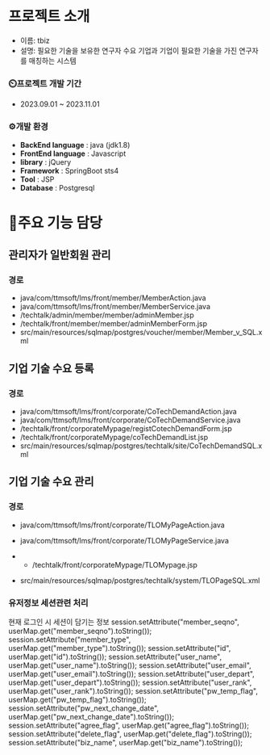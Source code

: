 # 프로젝트 소개
- 이름: tbiz
- 설명: 필요한 기술을 보유한 연구자 수요 기업과 기업이 필요한 기술을 가진 연구자를 매칭하는 시스템   

### ⏲️프로젝트 개발 기간 
+ 2023.09.01 ~ 2023.11.01

### ⚙️개발 환경
+ **BackEnd language** : java (jdk1.8)
+ **FrontEnd language** : Javascript 
+ **library** : jQuery
+ **Framework** : SpringBoot sts4 
+ **Tool** : JSP
+ **Database** : Postgresql

# 📌주요 기능 담당 
## 관리자가 일반회원 관리
### 경로 
+ java/com/ttmsoft/lms/front/member/MemberAction.java 
+ java/com/ttmsoft/lms/front/member/MemberService.java
+ /techtalk/admin/member/member/adminMember.jsp
+ /techtalk/front/member/member/adminMemberForm.jsp
+ src/main/resources/sqlmap/postgres/voucher/member/Member_v_SQL.xml


## 기업 기술 수요 등록
### 경로
+ java/com/ttmsoft/lms/front/corporate/CoTechDemandAction.java
+ java/com/ttmsoft/lms/front/corporate/CoTechDemandService.java
+ /techtalk/front/corporateMypage/registCotechDemandForm.jsp
+ /techtalk/front/corporateMypage/coTechDemandList.jsp
+ src/main/resources/sqlmap/postgres/techtalk/site/CoTechDemandSQL.xml

## 기업 기술 수요 관리
### 경로
+ java/com/ttmsoft/lms/front/corporate/TLOMyPageAction.java
+ java/com/ttmsoft/lms/front/corporate/TLOMyPageService.java
+ + /techtalk/front/corporateMypage/TLOMypage.jsp

+ src/main/resources/sqlmap/postgres/techtalk/system/TLOPageSQL.xml

### 유저정보 세션관련 처리
현재 로그인 시 세션이 담기는 정보
session.setAttribute("member_seqno", userMap.get("member_seqno").toString());
session.setAttribute("member_type", userMap.get("member_type").toString());
session.setAttribute("id", userMap.get("id").toString());
session.setAttribute("user_name", userMap.get("user_name").toString());
session.setAttribute("user_email", userMap.get("user_email").toString());
session.setAttribute("user_depart", userMap.get("user_depart").toString());
session.setAttribute("user_rank", userMap.get("user_rank").toString());
session.setAttribute("pw_temp_flag", userMap.get("pw_temp_flag").toString());
session.setAttribute("pw_next_change_date", userMap.get("pw_next_change_date").toString());
session.setAttribute("agree_flag", userMap.get("agree_flag").toString());
session.setAttribute("delete_flag", userMap.get("delete_flag").toString());
session.setAttribute("biz_name", userMap.get("biz_name").toString());


